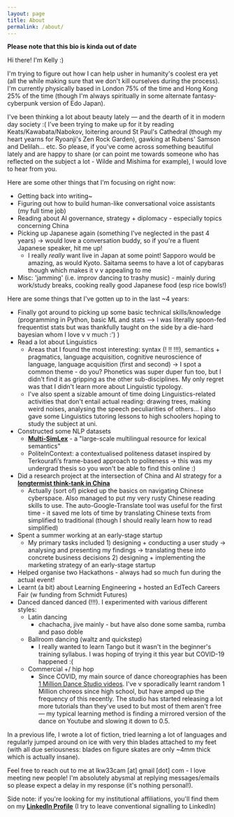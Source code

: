 ```yaml
---
layout: page
title: About
permalink: /about/ 
---
```


**Please note that this bio is kinda out of date**

Hi there! I'm Kelly :) 

I'm trying to figure out how I can help usher in humanity's coolest era yet (all the while making sure that we don't kill ourselves during the process). I'm currently physically based in London 75% of the time and Hong Kong 25% of the time (though I'm always spiritually in some alternate fantasy-cyberpunk version of Edo Japan). 

I've been thinking a lot about beauty lately — and the dearth of it in modern day society :(  I've been trying to make up for it by reading Keats/Kawabata/Nabokov, loitering around St Paul's Cathedral (though my heart yearns for Ryoanji's Zen Rock Garden), gawking at Rubens' Samson and Delilah... etc. So please, if you've come across something beautiful lately and are happy to share (or can point me towards someone who has reflected on the subject a lot - Wilde and Mishima for example), I would love to hear from you.

Here are some other things that I'm focusing on right now: 

- Getting back into writing~ 
- Figuring out how to build human-like conversational voice assistants (my full time job)
- Reading about AI governance, strategy + diplomacy - especially topics concerning China
- Picking up Japanese again (something I've neglected in the past 4 years) -> would love a conversation buddy, so if you're a fluent Japanese speaker, hit me up!
    - I really *really* want live in Japan at some point! Sapporo would be amazing, as would Kyoto. Saitama seems to have a lot of capybaras though which makes it v v appealing to me
- Misc: 'jamming' (i.e. improv dancing to trashy music) - mainly during work/study breaks, cooking really good Japanese food (esp rice bowls!)

Here are some things that I've gotten up to in the last ~4 years:

- Finally got around to picking up some basic technical skills/knowledge (programming in Python, basic ML and stats --> I was literally spoon-fed frequentist stats but was thankfully taught on the side by a die-hard bayesian whom I love v v much :') )
- Read a lot about Linguistics
    - Areas that I found the most interesting: syntax (! !! !!!), semantics + pragmatics, language acquisition, cognitive neuroscience of language, language acquisition (first and second) → I spot a common theme - do you? Phonetics was super duper fun too, but I didn't find it as gripping as the other sub-disciplines. My only regret was that I didn't learn more about Linguistic typology.
    - I've also spent a sizable amount of time doing Linguistics-related activities that don't entail actual reading: drawing trees, making weird noises, analysing the speech peculiarities of others... I also gave some Linguistics tutoring lessons to high schoolers hoping to study the subject at uni.
- Constructed some NLP datasets
    - [**Multi-SimLex**](https://multisimlex.com/) - a "large-scale multilingual resource for lexical semantics"
    - PoliteInContext: a contextualised politeness dataset inspired by Terkourafi’s frame-based approach to politeness → this was my undergrad thesis so you won't be able to find this online :)
- Did a research project at the intersection of China and AI strategy for a [**longtermist think-tank in China**](https://concordia-consulting.com/)
    - Actually (sort of) picked up the basics on navigating Chinese cyberspace. Also managed to put my very rusty Chinese reading skills to use. The auto-Google-Translate tool was useful for the first time - it saved me lots of time by translating Chinese texts from simplified to traditional (though I should really learn how to read simplified)
- Spent a summer working at an early-stage startup
    - My primary tasks included 1) designing + conducting a user study → analysing and presenting my findings → translating these into concrete business decisions 2)  designing + implementing the marketing strategy of an early-stage startup
- Helped organise two Hackathons - always had so much fun during the actual event!
- Learnt (a bit) about Learning Engineering + hosted an EdTech Careers Fair (w funding from Schmidt Futures)
- Danced danced danced (!!!). I experimented with various different styles:
    - Latin dancing
        - chachacha, jive mainly - but have also done some samba, rumba and paso doble
    - Ballroom dancing (waltz and quickstep)
        - I really wanted to learn Tango but it wasn't in the beginner's training syllabus. I was hoping of trying it this year but COVID-19 happened :(
    - Commercial +/ hip hop
        - Since COVID, my main source of dance choreographies has been [1 Million Dance Studio videos](https://www.youtube.com/c/1MILLIONDanceStudioofficial). I've v sporadically learnt random 1 Million choreos since high school, but have amped up the frequency of this recently. The studio has started releasing a lot more tutorials than they've used to but most of them aren't free — my typical learning method is finding a mirrored version of the dance on Youtube and slowing it down to 0.5.

In a previous life, I wrote a lot of fiction, tried learning a lot of languages and regularly jumped around on ice with very thin blades attached to my feet (with all due seriousness: blades on figure skates are only ~4mm thick which is actually insane). 

Feel free to reach out to me at lkw33cam [at] gmail [dot] com - I love meeting new people! I'm absolutely abysmal at replying messages/emails so please expect a delay in my response (it's nothing personal!). 

Side note: if you're looking for my institutional affiliations, you'll find them on my [**LinkedIn Profile**](https://www.linkedin.com/in/kelly-w-618b5b141/) (I try to leave conventional signalling to LinkedIn)
